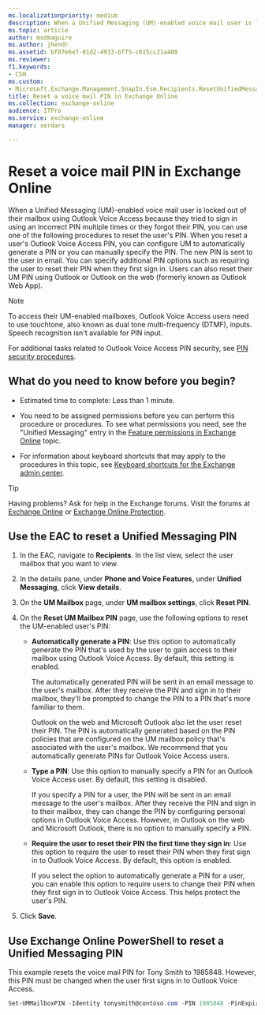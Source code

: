 ```yaml
---
ms.localizationpriority: medium
description: When a Unified Messaging (UM)-enabled voice mail user is locked out of their mailbox using Outlook Voice Access because they tried to sign in using an incorrect PIN multiple times or they forgot their PIN, you can use one of the following procedures to reset the user's PIN. When you reset a user's Outlook Voice Access PIN, you can configure UM to automatically generate a PIN or you can manually specify the PIN. The new PIN is sent to the user in email. You can specify additional PIN options such as requiring the user to reset their PIN when they first sign in. Users can also reset their UM PIN using Outlook or Outlook Web App.
ms.topic: article
author: msdmaguire
ms.author: jhendr
ms.assetid: bf07e6e7-01d2-4933-bff5-c615cc21a480
ms.reviewer: 
f1.keywords:
- CSH
ms.custom:
- Microsoft.Exchange.Management.SnapIn.Esm.Recipients.ResetUnifiedMessagingPinPropertyControl
title: Reset a voice mail PIN in Exchange Online
ms.collection: exchange-online
audience: ITPro
ms.service: exchange-online
manager: serdars

---
```


# Reset a voice mail PIN in Exchange Online

When a Unified Messaging (UM)-enabled voice mail user is locked out of their mailbox using Outlook Voice Access because they tried to sign in using an incorrect PIN multiple times or they forgot their PIN, you can use one of the following procedures to reset the user's PIN. When you reset a user's Outlook Voice Access PIN, you can configure UM to automatically generate a PIN or you can manually specify the PIN. The new PIN is sent to the user in email. You can specify additional PIN options such as requiring the user to reset their PIN when they first sign in. Users can also reset their UM PIN using Outlook or Outlook on the web (formerly known as Outlook Web App).

> [!NOTE]
> To access their UM-enabled mailboxes, Outlook Voice Access users need to use touchtone, also known as dual tone multi-frequency (DTMF), inputs. Speech recognition isn't available for PIN input.

For additional tasks related to Outlook Voice Access PIN security, see [PIN security procedures](pin-security-procedures.md).

## What do you need to know before you begin?

- Estimated time to complete: Less than 1 minute.

- You need to be assigned permissions before you can perform this procedure or procedures. To see what permissions you need, see the "Unified Messaging" entry in the [Feature permissions in Exchange Online](../../permissions-exo/feature-permissions.md) topic.

- For information about keyboard shortcuts that may apply to the procedures in this topic, see [Keyboard shortcuts for the Exchange admin center](../../accessibility/keyboard-shortcuts-in-admin-center.md).

> [!TIP]
> Having problems? Ask for help in the Exchange forums. Visit the forums at [Exchange Online](https://social.technet.microsoft.com/forums/msonline/home?forum=onlineservicesexchange) or [Exchange Online Protection](https://social.technet.microsoft.com/forums/forefront/home?forum=FOPE).

## Use the EAC to reset a Unified Messaging PIN

1. In the EAC, navigate to **Recipients**. In the list view, select the user mailbox that you want to view.

2. In the details pane, under **Phone and Voice Features**, under **Unified Messaging**, click **View details**.

3. On the **UM Mailbox** page, under **UM mailbox settings**, click **Reset PIN**.

4. On the **Reset UM Mailbox PIN** page, use the following options to reset the UM-enabled user's PIN:

   - **Automatically generate a PIN**: Use this option to automatically generate the PIN that's used by the user to gain access to their mailbox using Outlook Voice Access. By default, this setting is enabled.

     The automatically generated PIN will be sent in an email message to the user's mailbox. After they receive the PIN and sign in to their mailbox, they'll be prompted to change the PIN to a PIN that's more familiar to them.

     Outlook on the web and Microsoft Outlook also let the user reset their PIN. The PIN is automatically generated based on the PIN policies that are configured on the UM mailbox policy that's associated with the user's mailbox. We recommend that you automatically generate PINs for Outlook Voice Access users.

   - **Type a PIN**: Use this option to manually specify a PIN for an Outlook Voice Access user. By default, this setting is disabled.

     If you specify a PIN for a user, the PIN will be sent in an email message to the user's mailbox. After they receive the PIN and sign in to their mailbox, they can change the PIN by configuring personal options in Outlook Voice Access. However, in Outlook on the web and Microsoft Outlook, there is no option to manually specify a PIN.

   - **Require the user to reset their PIN the first time they sign in**: Use this option to require the user to reset their PIN when they first sign in to Outlook Voice Access. By default, this option is enabled.

     If you select the option to automatically generate a PIN for a user, you can enable this option to require users to change their PIN when they first sign in to Outlook Voice Access. This helps protect the user's PIN.

5. Click **Save**.

## Use Exchange Online PowerShell to reset a Unified Messaging PIN

This example resets the voice mail PIN for Tony Smith to 1985848. However, this PIN must be changed when the user first signs in to Outlook Voice Access.

```PowerShell
Set-UMMailboxPIN -Identity tonysmith@contoso.com -PIN 1985848 -PinExpired $true
```

